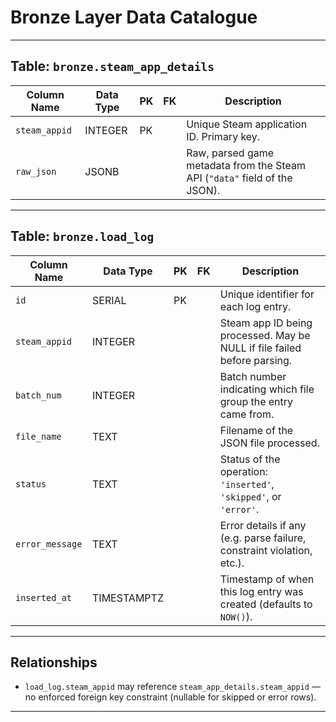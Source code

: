 # Bronze Layer Data Catalogue

---

## Table: `bronze.steam_app_details`

| Column Name   | Data Type |  PK  | FK  | Description                                                                 |
|---------------|-----------|-----|-----|-----------------------------------------------------------------------------|
| `steam_appid` | INTEGER   | PK  |     | Unique Steam application ID. Primary key.                                  |
| `raw_json`    | JSONB     |     |     | Raw, parsed game metadata from the Steam API (`"data"` field of the JSON). |

---

## Table: `bronze.load_log`

| Column Name     | Data Type   |  PK  | FK  | Description                                                                 |
|-----------------|-------------|-----|-----|-----------------------------------------------------------------------------|
| `id`            | SERIAL      | PK  |     | Unique identifier for each log entry.                                       |
| `steam_appid`   | INTEGER     |     |     | Steam app ID being processed. May be NULL if file failed before parsing.   |
| `batch_num`     | INTEGER     |     |     | Batch number indicating which file group the entry came from.              |
| `file_name`     | TEXT        |     |     | Filename of the JSON file processed.                                       |
| `status`        | TEXT        |     |     | Status of the operation: `'inserted'`, `'skipped'`, or `'error'`.          |
| `error_message` | TEXT        |     |     | Error details if any (e.g. parse failure, constraint violation, etc.).     |
| `inserted_at`   | TIMESTAMPTZ |     |     | Timestamp of when this log entry was created (defaults to `NOW()`).        |

---

## Relationships

- `load_log.steam_appid` may reference `steam_app_details.steam_appid` — no enforced foreign key constraint (nullable for skipped or error rows).

---
